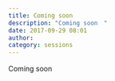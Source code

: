 ```yaml
---
title: Coming soon　
description: "Coming soon　"
date: 2017-09-29 08:01
author: 
category: sessions
---
```

Coming soon　